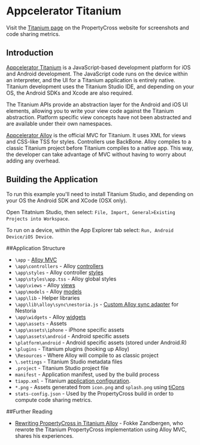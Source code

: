# Appcelerator Titanium

Visit the [Titanium page](http://propertycross.com/titanium/) on the PropertyCross website for screenshots and code sharing metrics.

## Introduction

[Appcelerator Titanium](http://www.appcelerator.com/titanium) is a JavaScript-based development platform for iOS and Android development. The JavaScript code runs on the device within an interpreter, and the UI for a Titanium application is entirely native. Titanium development uses the Titanium Studio IDE, and depending on your OS, the Android SDKs and Xcode are also required.

The Titanium APIs provide an abstraction layer for the Android and iOS UI elements, allowing you to write your view code against the Titanium abstraction. Platform specific view concepts have not been abstracted and are available under their own namespaces.

[Appcelerator Alloy](http://www.appcelerator.com/alloy) is the official MVC for Titanium. It uses XML for views and CSS-like TSS for styles. Controllers use BackBone. Alloy compiles to a classic Titanium project before Titanium compiles to a native app. This way, the developer can take advantage of MVC without having to worry about adding any overhead.

## Building the Application

To run this example you'll need to install Titanium Studio, and depending on your OS the Android SDK and XCode (OSX only).

Open Titatnium Studio, then select: `File, Import, General>Existing Projects into Workspace`.

To run on a device, within the App Explorer tab select: `Run, Android Device/iOS Device`.
 
##Application Structure

 + `\app` - [Alloy MVC](http://docs.appcelerator.com/titanium/latest/#!/guide/Alloy_Framework)
 + `\app\controllers` - Alloy [controllers](http://docs.appcelerator.com/titanium/latest/#!/guide/Alloy_Controllers)
 + `\app\styles` - Alloy controller [styles](http://docs.appcelerator.com/titanium/latest/#!/guide/Alloy_Styles_and_Themes)
 + `\app\styles\app.tss` - Alloy global styles
 + `\app\views` - Alloy [views](http://docs.appcelerator.com/titanium/latest/#!/guide/Alloy_Views)
 + `\app\models` - Alloy [models](http://docs.appcelerator.com/titanium/latest/#!/guide/Alloy_Models)
 + `\app\lib` - Helper libraries
 + `\app\lib\alloy\sync\nestoria.js` - [Custom Alloy sync adapter](http://docs.appcelerator.com/titanium/latest/#!/guide/Alloy_Sync_Adapters_and_Migrations-section-36739597_AlloySyncAdaptersandMigrations-CustomSyncAdapters) for Nestoria
 + `\app\widgets` - Alloy [widgets](http://docs.appcelerator.com/titanium/latest/#!/guide/Alloy_Widgets)
 + `\app\assets` - Assets
 + `\app\assets\iphone` - iPhone specific assets
 + `\app\assets\android` - Android specific assets
 + `\platform\android` - Android specific assets (stored under Android.R)
 + `\plugins` - Titanium plugins (hooking up Alloy)
 + `\Resources` - Where Alloy will compile to as classic project
 + `\.settings` - Titanium Studio metadata files
 + `.project` - Titanium Studio project file
 + `manifest` - Application manifest, used by the build process
 + `tiapp.xml` - Titanium [application configuration](http://developer.appcelerator.com/doc/desktop/tiapp.xml).
 + `*.png` - Assets generated from `icon.png` and `splash.png` using [tiCons](http://ticons.fokkezb.nl)
 + `stats-config.json` - Used by the PropertyCross build in order to compute code sharing metrics.

##Further Reading

 + [Rewriting PropertyCross in Titanium Alloy]() - Fokke Zandbergen, who rewrote the Titanium PropertyCross implementation using Alloy MVC, shares his experiences.

